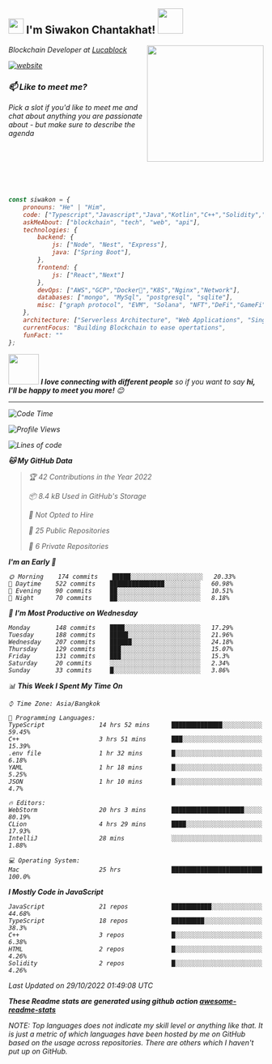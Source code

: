 <h2><img src="https://emojis.slackmojis.com/emojis/images/1531849430/4246/blob-sunglasses.gif?1531849430" width="30"/> I'm Siwakon Chantakhat! <img src="https://media.giphy.com/media/12oufCB0MyZ1Go/giphy.gif" width="50"></h2>
<img align='right' src="https://media.giphy.com/media/M9gbBd9nbDrOTu1Mqx/giphy.gif" width="230">
<p><em>Blockchain Developer at <a href="https://www.lucablock.io/">Lucablock

[![website](https://img.shields.io/badge/Website-46a2f1.svg?&style=flat-square&logo=Google-Chrome&logoColor=white&link=https://anmolsingh.me/)](https://siwakon.dev)


### 📫 Like to meet me?

Pick a slot if you'd like to meet me and chat about anything you are passionate about - but make sure to describe the agenda
<br />
<br />
<br />
<br />
<br />
<br />
<br />
```javascript
const siwakon = {
    pronouns: "He" | "Him",
    code: ["Typescript","Javascript","Java","Kotlin","C++","Solidity","Python","SQL"],
    askMeAbout: ["blockchain", "tech", "web", "api"],
    technologies: {
        backend: {
            js: ["Node", "Nest", "Express"],
            java: ["Spring Boot"],
        },
        frontend: {
            js: ["React","Next"]
        },
        devOps: ["AWS","GCP","Docker🐳","K8S","Nginx","Network"],
        databases: ["mongo", "MySql", "postgresql", "sqlite"],
        misc: ["graph protocol", "EVM", "Solana", "NFT","DeFi","GameFi"]
    },
    architecture: ["Serverless Architecture", "Web Applications", "Single Page Applications", "Backend Development"],
    currentFocus: "Building Blockchain to ease opertations",
    funFact: ""
};
```

<img src="https://media.giphy.com/media/LnQjpWaON8nhr21vNW/giphy.gif" width="60"> <em><b>I love connecting with different people</b> so if you want to say <b>hi, I'll be happy to meet you more!</b> 😊</em>

---
<!--START_SECTION:waka-->
![Code Time](http://img.shields.io/badge/Code%20Time-613%20hrs%2023%20mins-blue)

![Profile Views](http://img.shields.io/badge/Profile%20Views-14-blue)

![Lines of code](https://img.shields.io/badge/From%20Hello%20World%20I%27ve%20Written--4%20Million%20lines%20of%20code-blue)

**🐱 My GitHub Data** 

> 🏆 42 Contributions in the Year 2022
 > 
> 📦 8.4 kB Used in GitHub's Storage 
 > 
> 🚫 Not Opted to Hire
 > 
> 📜 25 Public Repositories 
 > 
> 🔑 6 Private Repositories  
 > 
**I'm an Early 🐤** 

```text
🌞 Morning    174 commits    █████░░░░░░░░░░░░░░░░░░░░   20.33% 
🌆 Daytime    522 commits    ███████████████░░░░░░░░░░   60.98% 
🌃 Evening    90 commits     ██░░░░░░░░░░░░░░░░░░░░░░░   10.51% 
🌙 Night      70 commits     ██░░░░░░░░░░░░░░░░░░░░░░░   8.18%

```
📅 **I'm Most Productive on Wednesday** 

```text
Monday       148 commits    ████░░░░░░░░░░░░░░░░░░░░░   17.29% 
Tuesday      188 commits    █████░░░░░░░░░░░░░░░░░░░░   21.96% 
Wednesday    207 commits    ██████░░░░░░░░░░░░░░░░░░░   24.18% 
Thursday     129 commits    ███░░░░░░░░░░░░░░░░░░░░░░   15.07% 
Friday       131 commits    ███░░░░░░░░░░░░░░░░░░░░░░   15.3% 
Saturday     20 commits     ░░░░░░░░░░░░░░░░░░░░░░░░░   2.34% 
Sunday       33 commits     █░░░░░░░░░░░░░░░░░░░░░░░░   3.86%

```


📊 **This Week I Spent My Time On** 

```text
⌚︎ Time Zone: Asia/Bangkok

💬 Programming Languages: 
TypeScript               14 hrs 52 mins      ██████████████░░░░░░░░░░░   59.45% 
C++                      3 hrs 51 mins       ███░░░░░░░░░░░░░░░░░░░░░░   15.39% 
.env file                1 hr 32 mins        █░░░░░░░░░░░░░░░░░░░░░░░░   6.18% 
YAML                     1 hr 18 mins        █░░░░░░░░░░░░░░░░░░░░░░░░   5.25% 
JSON                     1 hr 10 mins        █░░░░░░░░░░░░░░░░░░░░░░░░   4.7%

🔥 Editors: 
WebStorm                 20 hrs 3 mins       ████████████████████░░░░░   80.19% 
CLion                    4 hrs 29 mins       ████░░░░░░░░░░░░░░░░░░░░░   17.93% 
IntelliJ                 28 mins             ░░░░░░░░░░░░░░░░░░░░░░░░░   1.88%

💻 Operating System: 
Mac                      25 hrs              █████████████████████████   100.0%

```

**I Mostly Code in JavaScript** 

```text
JavaScript               21 repos            ███████████░░░░░░░░░░░░░░   44.68% 
TypeScript               18 repos            █████████░░░░░░░░░░░░░░░░   38.3% 
C++                      3 repos             █░░░░░░░░░░░░░░░░░░░░░░░░   6.38% 
HTML                     2 repos             █░░░░░░░░░░░░░░░░░░░░░░░░   4.26% 
Solidity                 2 repos             █░░░░░░░░░░░░░░░░░░░░░░░░   4.26%

```



 Last Updated on 29/10/2022 01:49:08 UTC
<!--END_SECTION:waka-->

**These Readme stats are generated using github action [awesome-readme-stats](https://github.com/anmol098/waka-readme-stats)**

NOTE: Top languages does not indicate my skill level or anything like that. It is just a metric of which languages have been hosted by me on GitHub based on the usage across repositories. There are others which I haven't put up on GitHub.
<!--stackedit_data:
eyJoaXN0b3J5IjpbMTI2NjU1ODI4OCwtMTU1MDQ0NTAwOSwtMT
YyMTcyNTA5XX0=
-->
